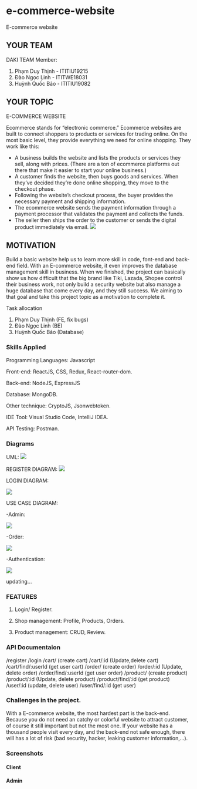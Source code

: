 # e-commerce-website
E-commerce website 

## YOUR TEAM
DAKI TEAM
Member:
1. Phạm Duy Thịnh - ITITIU19215
2. Đào Ngọc Linh  - ITITWE18031
3. Huỳnh Quốc Bảo - ITITIU19082

## YOUR TOPIC
E-COMMERCE WEBSITE

Ecommerce stands for “electronic commerce.” Ecommerce websites are built to connect shoppers to products or services for trading online. On the most basic level, they provide everything we need for online shopping. They work like this:

- A business builds the website and lists the products or services they sell, along with prices. (There are a ton of ecommerce platforms out there that make it easier to start your online business.)
- A customer finds the website, then buys goods and services. When they’ve decided they’re done online shopping, they move to the checkout phase.
- Following the website’s checkout process, the buyer provides the necessary payment and shipping information.
- The ecommerce website sends the payment information through a payment processor that validates the payment and collects the funds.
- The seller then ships the order to the customer or sends the digital product immediately via email.
![](img/e-commerce-website-img.jpg)




## MOTIVATION

Build a basic website help us to learn more skill in code, font-end and back-end field. With an E-commerce website, it even improves the database management skill in business. When we finished, the project can basically show us how difficult that the big brand like Tiki, Lazada, Shopee control their business work, not only build a security website but also manage a huge database that come every day, and they still success. We aiming to that goal and take this project topic as a motivation to complete it.

Task allocation
1. Phạm Duy Thịnh (FE, fix bugs)
2. Đào Ngọc Linh (BE)
3. Huỳnh Quốc Bảo (Database)

### Skills Applied
Programming Languages: Javascript

Front-end: ReactJS, CSS, Redux, React-router-dom.

Back-end: NodeJS, ExpressJS

Database: MongoDB.

Other technique: CryptoJS, Jsonwebtoken.

IDE Tool: Visual Studio Code, IntelliJ IDEA.

API Testing: Postman.

### Diagrams

UML:
![](img/uml.png)

REGISTER DIAGRAM:
![](img/register.png)

LOGIN DIAGRAM:

![](img/login.png)

USE CASE DIAGRAM:

  -Admin:
  
![](img/admin.png)

  -Order:
  
![](img/order.png)

  -Authentication:
  
![](img/authentication.png)


updating...

### FEATURES

1. Login/ Register.

2. Shop management: Profile, Products, Orders.

3. Product management: CRUD, Review.

### API Documentaion

/register
/login
/cart/ (create cart)
/cart/:id (Update,delete cart)
/cart/find/:userId (get user cart)
/order/ (create order)
/order/:id (Update, delete order)
/order/find/:userId (get user order)
/product/ (create product)
/product/:id (Update, delete product)
/product/find/:id (get product)
/user/:id (update, delete user)
/user/find/:id (get user)


### Challenges in the project.
With a E-commerce website, the most hardest part is the back-end. Because you do not need an catchy or colorful website to attract customer, of course it still important but not the most one. If your website has a thousand people visit every day, and the back-end not safe enough, there will has a lot of risk (bad security, hacker, leaking customer information,...).

### Screenshots

#### Client

#### Admin



